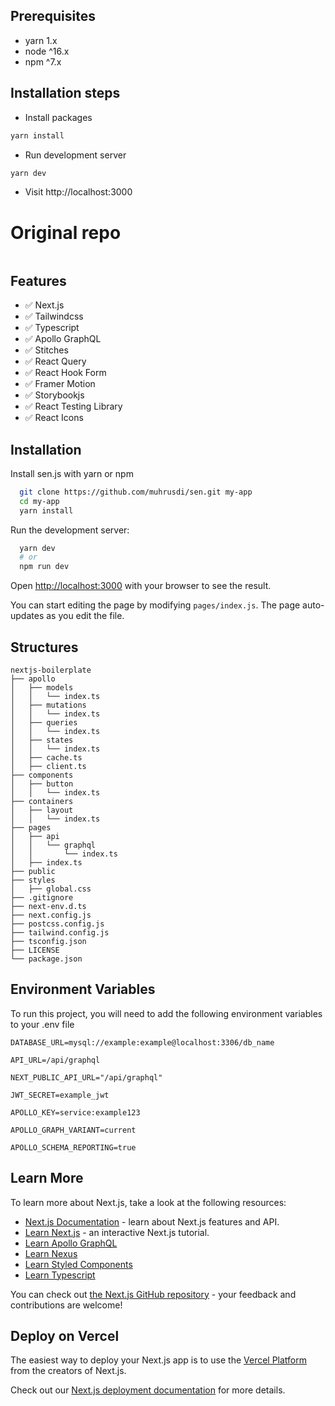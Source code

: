 ## Prerequisites
- yarn 1.x
- node ^16.x
- npm ^7.x

## Installation steps
- Install packages
```bash
yarn install
```
- Run development server
```bash
yarn dev
```
- Visit http://localhost:3000
# Original repo
<img alt="" src="https://res.cloudinary.com/muhrusdi/image/upload/v1665482878/new-senjs-cover.jpg">

## Features

- ✅ Next.js
- ✅ Tailwindcss
- ✅ Typescript
- ✅ Apollo GraphQL
- ✅ Stitches
- ✅ React Query
- ✅ React Hook Form
- ✅ Framer Motion
- ✅ Storybookjs
- ✅ React Testing Library
- ✅ React Icons

## Installation

Install sen.js with yarn or npm

```bash
  git clone https://github.com/muhrusdi/sen.git my-app
  cd my-app
  yarn install
```

Run the development server:

```bash
  yarn dev
  # or
  npm run dev
```

Open [http://localhost:3000](http://localhost:3000) with your browser to see the result.

You can start editing the page by modifying `pages/index.js`. The page auto-updates as you edit the file.

## Structures

```text
nextjs-boilerplate
├── apollo
│   ├── models
│   │   └── index.ts
│   ├── mutations
│   │   └── index.ts
│   ├── queries
│   │   └── index.ts
│   ├── states
│   │   └── index.ts
│   ├── cache.ts
│   ├── client.ts
├── components
│   ├── button
│   │   └── index.ts
├── containers
│   ├── layout
│   │   └── index.ts
├── pages
│   ├── api
│   │   └── graphql
│   │       └── index.ts
│   ├── index.ts
├── public
├── styles
│   ├── global.css
├── .gitignore
├── next-env.d.ts
├── next.config.js
├── postcss.config.js
├── tailwind.config.js
├── tsconfig.json
├── LICENSE
└── package.json
```

## Environment Variables

To run this project, you will need to add the following environment variables to your .env file

`DATABASE_URL=mysql://example:example@localhost:3306/db_name`

`API_URL=/api/graphql`

`NEXT_PUBLIC_API_URL="/api/graphql"`

`JWT_SECRET=example_jwt`

`APOLLO_KEY=service:example123`

`APOLLO_GRAPH_VARIANT=current`

`APOLLO_SCHEMA_REPORTING=true`

## Learn More

To learn more about Next.js, take a look at the following resources:

- [Next.js Documentation](https://nextjs.org/docs) - learn about Next.js features and API.
- [Learn Next.js](https://nextjs.org/learn) - an interactive Next.js tutorial.
- [Learn Apollo GraphQL](https://www.apollographql.com/)
- [Learn Nexus](https://nexusjs.org/)
- [Learn Styled Components](https://styled-components.com/)
- [Learn Typescript](https://www.typescriptlang.org/)

You can check out [the Next.js GitHub repository](https://github.com/vercel/next.js/) - your feedback and contributions are welcome!

## Deploy on Vercel

The easiest way to deploy your Next.js app is to use the [Vercel Platform](https://vercel.com/import?utm_medium=default-template&filter=next.js&utm_source=create-next-app&utm_campaign=create-next-app-readme) from the creators of Next.js.

Check out our [Next.js deployment documentation](https://nextjs.org/docs/deployment) for more details.
